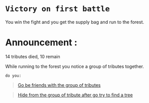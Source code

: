 # `Victory on first battle` 

You win the fight and you get the supply bag and run to the forest.

# Announcement :

14 tributes died, 10 remain 

While running to the forest you notice a group of tributes together.

`do you:`
> [Go be friends with the group of tributes](17-make-friends.md)

> [Hide from the group of tribute after go try to find a tree](18-find-tree.md)